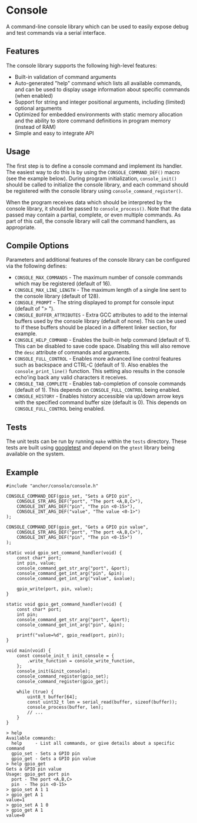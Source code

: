 # Console

A command-line console library which can be used to easily expose debug and
test commands via a serial interface.

## Features

The console library supports the following high-level features:
* Built-in validation of command arguments
* Auto-generated "help" command which lists all available commands, and can be
used to display usage information about specific commands (when enabled)
* Support for string and integer positional arguments, including (limited)
optional arguments
* Optimized for embedded environments with static memory allocation and the
ability to store command definitions in program memory (instead of RAM)
* Simple and easy to integrate API

## Usage

The first step is to define a console command and implement its handler. The
easiest way to do this is by using the `CONSOLE_COMMAND_DEF()` macro (see the
example below). During program initialization, `console_init()` should be
called to initialize the console library, and each command should be registered
with the console library using `console_command_register()`.

When the program receives data which should be interpreted by the console
library, it should be passed to `console_process()`. Note that the data passed
may contain a partial, complete, or even multiple commands. As part of this
call, the console library will call the command handlers, as appropriate.

## Compile Options

Parameters and additional features of the console library can be configured via
the following defines:
* `CONSOLE_MAX_COMMANDS` - The maximum number of console commands which may be
registered (default of 16).
* `CONSOLE_MAX_LINE_LENGTH` - The maximum length of a single line sent to the
console library (default of 128).
* `CONSOLE_PROMPT` - The string displayed to prompt for console input (default
of "> ").
* `CONSOLE_BUFFER_ATTRIBUTES` - Extra GCC attributes to add to the internal
buffers used by the console library (default of none). This can be used to if
these buffers should be placed in a different linker section, for example.
* `CONSOLE_HELP_COMMAND` - Enables the built-in help command (default of 1).
This can be disabled to save code space. Disabling this will also remove the
`desc` attribute of commands and arguments.
* `CONSOLE_FULL_CONTROL` - Enables more advanced line control features such as
backspace and CTRL-C (default of 1). Also enables the `console_print_line()`
function. This setting also results in the console echo'ing back any valid
characters it receives.
* `CONSOLE_TAB_COMPLETE` - Enables tab-completion of console commands (default
of 1). This depends on `CONSOLE_FULL_CONTROL` being enabled.
* `CONSOLE_HISTORY` - Enables history accessible via up/down arrow keys with
the specified command buffer size (default is 0). This depends on
`CONSOLE_FULL_CONTROL` being enabled.

## Tests

The unit tests can be run by running `make` within the `tests` directory.
These tests are built using
[googletest](https://github.com/google/googletest) and depend on the
`gtest` library being available on the system.

## Example

```
#include "anchor/console/console.h"

CONSOLE_COMMAND_DEF(gpio_set, "Sets a GPIO pin",
    CONSOLE_STR_ARG_DEF("port", "The port <A,B,C>"),
    CONSOLE_INT_ARG_DEF("pin", "The pin <0-15>"),
    CONSOLE_INT_ARG_DEF("value", "The value <0-1>")
);

CONSOLE_COMMAND_DEF(gpio_get, "Gets a GPIO pin value",
    CONSOLE_STR_ARG_DEF("port", "The port <A,B,C>"),
    CONSOLE_INT_ARG_DEF("pin", "The pin <0-15>")
);

static void gpio_set_command_handler(void) {
    const char* port;
    int pin, value;
    console_command_get_str_arg("port", &port);
    console_command_get_int_arg("pin", &pin);
    console_command_get_int_arg("value", &value);

    gpio_write(port, pin, value);
}

static void gpio_get_command_handler(void) {
    const char* port;
    int pin;
    console_command_get_str_arg("port", &port);
    console_command_get_int_arg("pin", &pin);

    printf("value=%d", gpio_read(port, pin));
}

void main(void) {
    const console_init_t init_console = {
        .write_function = console_write_function,
    };
    console_init(&init_console);
    console_command_register(gpio_set);
    console_command_register(gpio_get);

    while (true) {
        uint8_t buffer[64];
        const uint32_t len = serial_read(buffer, sizeof(buffer));
        console_process(buffer, len);
        // ...
    }
}
```

```
> help
Available commands:
  help     - List all commands, or give details about a specific command
  gpio_set - Sets a GPIO pin
  gpio_get - Gets a GPIO pin value
> help gpio_get
Gets a GPIO pin value
Usage: gpio_get port pin
  port - The port <A,B,C>
  pin  - The pin <0-15>
> gpio_set A 1 1
> gpio_get A 1
value=1
> gpio_set A 1 0
> gpio_get A 1
value=0
```
